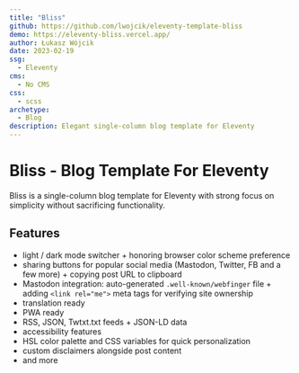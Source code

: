 ```yaml
---
title: "Bliss"
github: https://github.com/lwojcik/eleventy-template-bliss
demo: https://eleventy-bliss.vercel.app/
author: Łukasz Wójcik
date: 2023-02-19
ssg:
  - Eleventy
cms:
  - No CMS
css:
  - scss
archetype:
  - Blog
description: Elegant single-column blog template for Eleventy
---
```


# Bliss - Blog Template For Eleventy

Bliss is a single-column blog template for Eleventy with strong focus on simplicity without sacrificing functionality.

## Features

- light / dark mode switcher + honoring browser color scheme preference
- sharing buttons for popular social media (Mastodon, Twitter, FB and a few more) + copying post URL to clipboard
- Mastodon integration: auto-generated `.well-known/webfinger` file + adding `<link rel="me">` meta tags for verifying site ownership
- translation ready
- PWA ready
- RSS, JSON, Twtxt.txt feeds + JSON-LD data
- accessibility features
- HSL color palette and CSS variables for quick personalization
- custom disclaimers alongside post content
- and more
